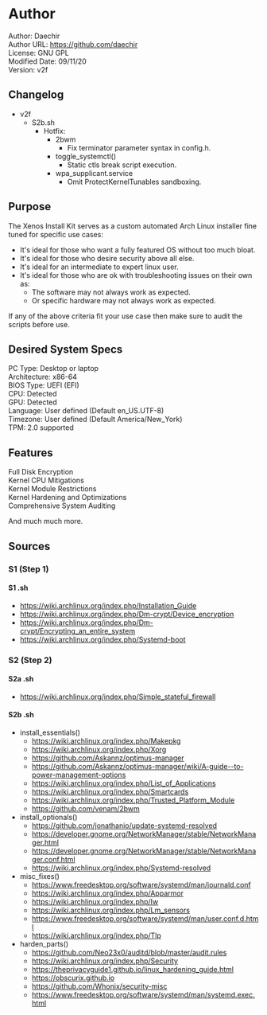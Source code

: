 # Author
Author: Daechir <br/>
Author URL: https://github.com/daechir <br/>
License: GNU GPL <br/>
Modified Date: 09/11/20 <br/>
Version: v2f


## Changelog
+ v2f
  * S2b.sh
    + Hotfix:
      * 2bwm
        + Fix terminator parameter syntax in config.h.
      * toggle_systemctl()
        + Static ctls break script execution.
      * wpa_supplicant.service
        + Omit ProtectKernelTunables sandboxing.


## Purpose
The Xenos Install Kit serves as a custom automated Arch Linux installer fine tuned for specific use cases:
+ It's ideal for those who want a fully featured OS without too much bloat.
+ It's ideal for those who desire security above all else.
+ It's ideal for an intermediate to expert linux user.
+ It's ideal for those who are ok with troubleshooting issues on their own as:
  * The software may not always work as expected.
  * Or specific hardware may not always work as expected.

If any of the above criteria fit your use case then make sure to audit the scripts before use.


## Desired System Specs
PC Type: Desktop or laptop <br/>
Architecture: x86-64 <br/>
BIOS Type: UEFI (EFI) <br/>
CPU: Detected <br/>
GPU: Detected <br/>
Language: User defined (Default en_US.UTF-8) <br/>
Timezone: User defined (Default America/New_York) <br/>
TPM: 2.0 supported


## Features
Full Disk Encryption <br/>
Kernel CPU Mitigations <br/>
Kernel Module Restrictions <br/>
Kernel Hardening and Optimizations <br/>
Comprehensive System Auditing <br/>

And much much more.


## Sources
### S1 (Step 1)
#### S1 .sh
+ https://wiki.archlinux.org/index.php/Installation_Guide
+ https://wiki.archlinux.org/index.php/Dm-crypt/Device_encryption
+ https://wiki.archlinux.org/index.php/Dm-crypt/Encrypting_an_entire_system
+ https://wiki.archlinux.org/index.php/Systemd-boot
### S2 (Step 2)
#### S2a .sh
+ https://wiki.archlinux.org/index.php/Simple_stateful_firewall
#### S2b .sh
+ install_essentials()
  * https://wiki.archlinux.org/index.php/Makepkg
  * https://wiki.archlinux.org/index.php/Xorg
  * https://github.com/Askannz/optimus-manager
  * https://github.com/Askannz/optimus-manager/wiki/A-guide--to-power-management-options
  * https://wiki.archlinux.org/index.php/List_of_Applications
  * https://wiki.archlinux.org/index.php/Smartcards
  * https://wiki.archlinux.org/index.php/Trusted_Platform_Module
  * https://github.com/venam/2bwm
+ install_optionals()
  * https://github.com/jonathanio/update-systemd-resolved
  * https://developer.gnome.org/NetworkManager/stable/NetworkManager.html
  * https://developer.gnome.org/NetworkManager/stable/NetworkManager.conf.html
  * https://wiki.archlinux.org/index.php/Systemd-resolved
+ misc_fixes()
  * https://www.freedesktop.org/software/systemd/man/journald.conf
  * https://wiki.archlinux.org/index.php/Apparmor
  * https://wiki.archlinux.org/index.php/Iw
  * https://wiki.archlinux.org/index.php/Lm_sensors
  * https://www.freedesktop.org/software/systemd/man/user.conf.d.html
  * https://wiki.archlinux.org/index.php/Tlp
+ harden_parts()
  * https://github.com/Neo23x0/auditd/blob/master/audit.rules
  * https://wiki.archlinux.org/index.php/Security
  * https://theprivacyguide1.github.io/linux_hardening_guide.html
  * https://obscurix.github.io
  * https://github.com/Whonix/security-misc
  * https://www.freedesktop.org/software/systemd/man/systemd.exec.html

